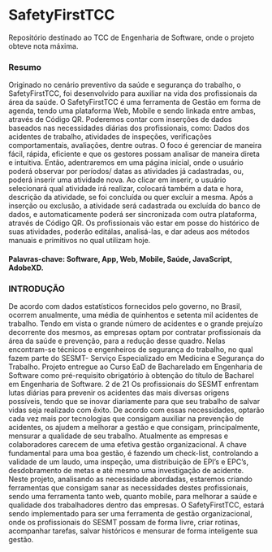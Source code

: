 # SafetyFirstTCC
Repositório destinado ao TCC de Engenharia de Software, onde o projeto obteve nota máxima.

<h3>Resumo</h3>
<p>Originado no cenário preventivo da saúde e segurança do trabalho, o SafetyFirstTCC,
foi desenvolvido para auxiliar na vida dos profissionais da área da saúde. O
SafetyFirstTCC é uma ferramenta de Gestão em forma de agenda, tendo uma
plataforma Web, Mobile e sendo linkada entre ambas, através de Código QR.
Poderemos contar com inserções de dados baseados nas necessidades diárias dos
profissionais, como: Dados dos acidentes de trabalho, atividades de inspeções,
verificações comportamentais, avaliações, dentre outras.
O foco é gerenciar de maneira fácil, rápida, eficiente e que os gestores possam
analisar de maneira direta e intuitiva. Então, adentraremos em uma página inicial,
onde o usuário poderá observar por períodos/ datas as atividades já cadastradas, ou,
poderá inserir uma atividade nova. Ao clicar em inserir, o usuário selecionará qual
atividade irá realizar, colocará também a data e hora, descrição da atividade, se foi
concluída ou quer excluir a mesma.
Após a inserção ou exclusão, a atividade será cadastrada ou excluída do banco de
dados, e automaticamente poderá ser sincronizada com outra plataforma, através de
Código QR.
Os profissionais vão estar em posse do histórico de suas atividades, poderão editálas, analisá-las, e dar adeus aos métodos manuais e primitivos no qual utilizam hoje.</p>
<h4>Palavras-chave: Software, App, Web, Mobile, Saúde, JavaScript, AdobeXD.</h4>

<h3>INTRODUÇÃO</h3>
<p>De acordo com dados estatísticos fornecidos pelo governo, no Brasil, ocorrem
anualmente, uma média de quinhentos e setenta mil acidentes de trabalho. Tendo em
vista o grande número de acidentes e o grande prejuízo decorrente dos mesmos, as
empresas optam por contratar profissionais da área da saúde e prevenção, para a
redução desse quadro. Nelas encontram-se técnicos e engenheiros de segurança do
trabalho, no qual fazem parte do SESMT- Serviço Especializado em Medicina e
Segurança do Trabalho.
Projeto entregue ao Curso EaD de Bacharelado em Engenharia de Software como pré-requisito obrigatório à
obtenção do título de Bacharel em Engenharia de Software. 2 de 21
Os profissionais do SESMT enfrentam lutas diárias para prevenir os acidentes
das mais diversas origens possíveis, tendo que se inovar diariamente para que seu
trabalho de salvar vidas seja realizado com êxito. De acordo com essas necessidades,
optarão cada vez mais por tecnologias que consigam auxiliar na prevenção de
acidentes, os ajudem a melhorar a gestão e que consigam, principalmente, mensurar
a qualidade de seu trabalho.
Atualmente as empresas e colaboradores carecem de uma efetiva gestão
organizacional. A chave fundamental para uma boa gestão, é fazendo um check-list,
controlando a validade de um laudo, uma inspeção, uma distribuição de EPI’s e EPC’s,
desdobramento de metas e até mesmo uma investigação de acidente.
Neste projeto, analisando as necessidade abordadas, estaremos criando
ferramentas que consigam sanar as necessidades destes profissionais, sendo uma
ferramenta tanto web, quanto mobile, para melhorar a saúde e qualidade dos
trabalhadores dentro das empresas.
O SafetyFirstTCC, estará sendo implementado para ser uma ferramenta de
gestão organizacional, onde os profissionais do SESMT possam de forma livre, criar
rotinas, acompanhar tarefas, salvar históricos e mensurar de forma inteligente sua
gestão.</p>
